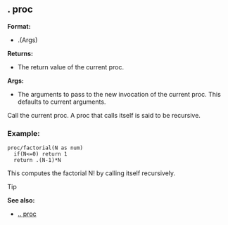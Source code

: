 ## . proc

**Format:**
+   .(Args)

**Returns:**
+   The return value of the current proc.

**Args:**
+   The arguments to pass to the new invocation of the current proc.
    This defaults to current arguments.

Call the current proc. A proc that calls itself is said to be
recursive.
### Example:

```dm
proc/factorial(N as num)
  if(N<=0) return 1
  return .(N-1)*N
```

This computes the factorial N! by calling
itself recursively.

> [!TIP] 
> **See also:**
> +   [.. proc](/ref/proc/...md) 